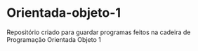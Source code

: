 # Orientada-objeto-1
Repositório criado para guardar programas feitos na cadeira de Programação Orientada Objeto 1
